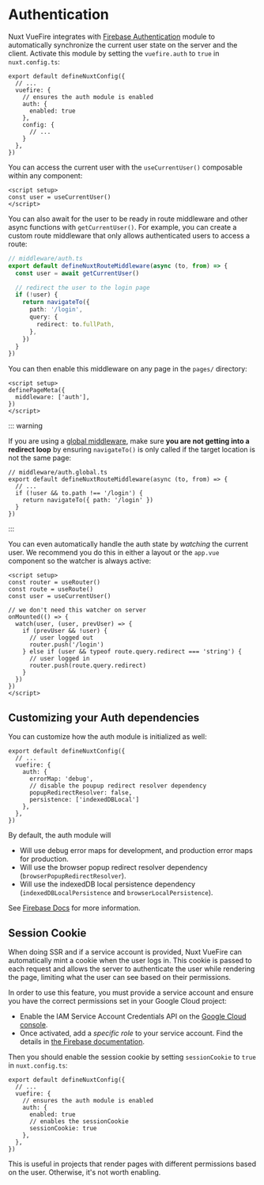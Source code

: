 # Authentication

Nuxt VueFire integrates with [Firebase Authentication](https://firebase.google.com/docs/auth) module to automatically synchronize the current user state on the server and the client. Activate this module by setting the `vuefire.auth` to `true` in `nuxt.config.ts`:

```ts{5-7}
export default defineNuxtConfig({
  // ...
  vuefire: {
    // ensures the auth module is enabled
    auth: {
      enabled: true
    },
    config: {
      // ...
    }
  },
})
```

You can access the current user with the `useCurrentUser()` composable within any component:

```vue{2}
<script setup>
const user = useCurrentUser()
</script>
```

You can also await for the user to be ready in route middleware and other async functions with `getCurrentUser()`. For example, you can create a custom route middleware that only allows authenticated users to access a route:

```ts
// middleware/auth.ts
export default defineNuxtRouteMiddleware(async (to, from) => {
  const user = await getCurrentUser()

  // redirect the user to the login page
  if (!user) {
    return navigateTo({
      path: '/login',
      query: {
        redirect: to.fullPath,
      },
    })
  }
})
```

You can then enable this middleware on any page in the `pages/` directory:

```vue{2-4}
<script setup>
definePageMeta({
  middleware: ['auth'],
})
</script>
```

::: warning

If you are using a [global middleware](https://nuxt.com/docs/getting-started/routing#route-middleware), make sure **you are not getting into a redirect loop** by ensuring `navigateTo()` is only called if the target location is not the same page:

```ts{4}
// middleware/auth.global.ts
export default defineNuxtRouteMiddleware(async (to, from) => {
  // ...
  if (!user && to.path !== '/login') {
    return navigateTo({ path: '/login' })
  }
})
```

:::

You can even automatically handle the auth state by _watching_ the current user. We recommend you do this in either a layout or the `app.vue` component so the watcher is always active:

```vue{8-15}
<script setup>
const router = useRouter()
const route = useRoute()
const user = useCurrentUser()

// we don't need this watcher on server
onMounted(() => {
  watch(user, (user, prevUser) => {
    if (prevUser && !user) {
      // user logged out
      router.push('/login')
    } else if (user && typeof route.query.redirect === 'string') {
      // user logged in
      router.push(route.query.redirect)
    }
  })
})
</script>
```

## Customizing your Auth dependencies

You can customize how the auth module is initialized as well:

```ts{5-7}
export default defineNuxtConfig({
  // ...
  vuefire: {
    auth: {
      errorMap: 'debug',
      // disable the poupup redirect resolver dependency
      popupRedirectResolver: false,
      persistence: ['indexedDBLocal']
    },
  },
})
```

By default, the auth module will

- Will use debug error maps for development, and production error maps for production.
- Will use the browser popup redirect resolver dependency (`browserPopupRedirectResolver`).
- Will use the indexedDB local persistence dependency (`indexedDBLocalPersistence` and `browserLocalPersistence`).

See [Firebase Docs](https://firebase.google.com/docs/auth/web/custom-dependencies) for more information.

## Session Cookie

When doing SSR and if a service account is provided, Nuxt VueFire can automatically mint a cookie when the user logs in. This cookie is passed to each request and allows the server to authenticate the user while rendering the page, limiting what the user can see based on their permissions.

In order to use this feature, you must provide a service account and ensure you have the correct permissions set in your Google Cloud project:

- Enable the IAM Service Account Credentials API on the [Google Cloud console](https://console.cloud.google.com/apis/api/iamcredentials.googleapis.com/overview).
- Once activated, add a _specific role_ to your service account. Find the details in [the Firebase documentation](https://firebase.google.com/docs/auth/admin/create-custom-tokens#iam_api_not_enabled).

Then you should enable the session cookie by setting `sessionCookie` to `true` in `nuxt.config.ts`:

```ts{7}
export default defineNuxtConfig({
  // ...
  vuefire: {
    // ensures the auth module is enabled
    auth: {
      enabled: true
      // enables the sessionCookie
      sessionCookie: true
    },
  },
})
```

This is useful in projects that render pages with different permissions based on the user. Otherwise, it's not worth enabling.
